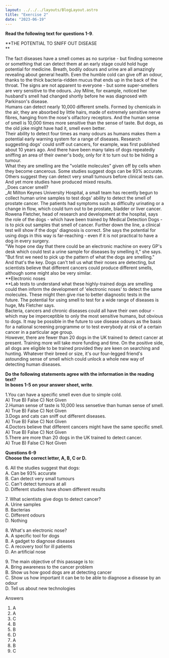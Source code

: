 ```yaml
---
layout: ../../../layouts/BlogLayout.astro
title: "Exercise 2"
date: "2023-06-19"
---
```


**Read the following text for questions 1-9**.

**THE POTENTIAL TO SNIFF OUT DISEASE  
**

The fact diseases have a smell comes as no surprise - but finding someone or something that can detect them at an early stage could hold huge potential for medicine. Breath, bodily odours and urine are all amazingly revealing about general health. Even the humble cold can give off an odour, thanks to the thick bacteria-ridden mucus that ends up in the back of the throat. The signs are not apparent to everyone - but some super-smellers are very sensitive to the odours. Joy Milne, for example, noticed her husband's smell had changed shortly before he was diagnosed with Parkinson's disease.  
Humans can detect nearly 10,000 different smells. Formed by chemicals in the air, they are absorbed by little hairs, made of extremely sensitive nerve fibres, hanging from the nose's olfactory receptors. And the human sense of smell is 10,000 times more sensitive than the sense of taste. But dogs, as the old joke might have had it, smell even better.  
Their ability to detect four times as many odours as humans makes them a potential early warning system for a range of diseases. Research suggesting dogs' could sniff out cancers, for example, was first published about 10 years ago. And there have been many tales of dogs repeatedly sniffing an area of their owner's body, only for it to turn out to be hiding a tumour.  
What they are smelling are the "volatile molecules" given off by cells when they become cancerous. Some studies suggest dogs can be 93% accurate. Others suggest they can detect very small tumours before clinical tests can. And yet more studies have produced mixed results.  
_Does cancer smell?  
_At Milton Keynes University Hospital, a small team has recently begun to collect human urine samples to test dogs' ability to detect the smell of prostate cancer. The patients had symptoms such as difficulty urinating or a change in flow, which could turn out to be prostate, bladder or liver cancer.  
Rowena Fletcher, head of research and development at the hospital, says the role of the dogs - which have been trained by Medical Detection Dogs - is to pick out samples that smell of cancer. Further down the line, a clinical test will show if the dogs' diagnosis is correct. She says the potential for using dogs in this way is far-reaching - even if it is not practical to have a dog in every surgery.  
"We hope one day that there could be an electronic machine on every GP's desk which could test a urine sample for diseases by smelling it," she says. "But first we need to pick up the pattern of what the dogs are smelling."  
And that's the key. Dogs can't tell us what their noses are detecting, but scientists believe that different cancers could produce different smells, although some might also be very similar.  
**Electronic noses  
**Lab tests to understand what these highly-trained dogs are smelling could then inform the development of 'electronic noses' to detect the same molecules. These might then give rise to better diagnostic tests in the future. The potential for using smell to test for a wide range of diseases is huge, Ms Fletcher says.  
Bacteria, cancers and chronic diseases could all have their own odour - which may be imperceptible to only the most sensitive humans, but obvious to dogs. It may be possible in the future to use disease odours as the basis for a national screening programme or to test everybody at risk of a certain cancer in a particular age group.  
However, there are fewer than 20 dogs in the UK trained to detect cancer at present. Training more will take more funding and time. On the positive side, all dogs are eligible to be trained provided they are keen on searching and hunting. Whatever their breed or size, it's our four-legged friend's astounding sense of smell which could unlock a whole new way of detecting human diseases.

**Do the following statements agree with the information in the reading text?  
In boxes 1-5 on your answer sheet, write**.

1.You can have a specific smell even due to simple cold.  
A) True B) False C) Not Given  
2.Human sense of taste is 10,000 less sensetive than human sense of smell.  
A) True B) False C) Not Given  
3.Dogs and cats can sniff out different diseases.  
A) True B) False C) Not Given  
4.Doctors believe that different cancers might have the same specific smell.  
A) True B) False C) Not Given  
5.There are more than 20 dogs in the UK trained to detect cancer.  
A) True B) False C) Not Given

**Questions 6-9  
Choose the correct letter, A, B, C or D.**

6\. All the studies suggest that dogs:  
A. Can be 93% accurate  
B. Can detect very small tumours  
C. Can't detect tumours at all  
D. Different studies have shown different results

7\. What scientists give dogs to detect cancer?  
A. Urine samples  
B. Bacterias  
C. Different odours  
D. Nothing

8\. What's an electronic nose?  
A. A specific tool for dogs  
B. A gadget to diagnose diseases  
C. A recovery tool for ill patients  
D. An artificial nose

9\. The main objective of this passage is to:  
A. Bring awareness to the cancer problem  
B. Show us how good dogs are at detecting cancer  
C. Show us how important it can be to be able to diagnose a disease by an odour  
D. Tell us about new technologies

Answers

1. A
2. A
3. C
4. B
5. B
6. D
7. A
8. B
9. C
